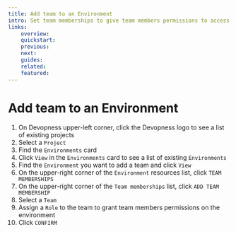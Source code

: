 ```yaml
---
title: Add team to an Environment
intro: Set team memberships to give team members permissions to access and manage an environment and its resources.
links:
    overview:
    quickstart:
    previous:
    next:
    guides:
    related:
    featured:
---
```


# Add team to an Environment
1. On Devopness upper-left corner, click the Devopness logo to see a list of existing projects
1. Select a `Project`
1. Find the `Environments` card
1. Click `View` in the `Environments` card to see a list of existing `Environments`
1. Find the `Environment` you want to add a team and click `View`
1. On the upper-right corner of the `Environment` resources list, click `TEAM MEMBERSHIPS`
1. On the upper-right corner of the `Team memberships` list, click `ADD TEAM MEMBERSHIP`
1. Select a `Team`
1. Assign a `Role` to the team to grant team members permissions on the environment
1. Click `CONFIRM`
